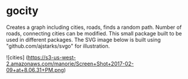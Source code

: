 # gocity

Creates a graph including cities, roads, finds a random path. 
Number of roads, connecting cities can be modified. This small package built to be used in different packages.
The SVG image below is built using "github.com/ajstarks/svgo" for illustration.


![cities] (https://s3-us-west-2.amazonaws.com/manorie/Screen+Shot+2017-02-09+at+8.06.31+PM.png)
